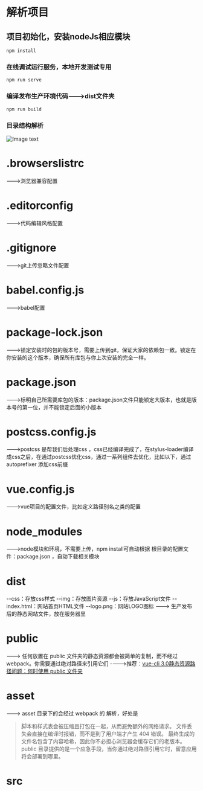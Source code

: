 # 解析项目

## 项目初始化，安装nodeJs相应模块
```
npm install
```

### 在线调试运行服务，本地开发测试专用
```
npm run serve
```

### 编译发布生产环境代码--->dist文件夹
```
npm run build
```

### 目录结构解析
![Image text](https://img-blog.csdnimg.cn/201911110928223.png?x-oss-process=image/watermark,type_ZmFuZ3poZW5naGVpdGk,shadow_10,text_aHR0cHM6Ly9ibG9nLmNzZG4ubmV0L3FhcHBsZWg=,size_16,color_FFFFFF,t_70)
# .browserslistrc
--->浏览器兼容配置

# .editorconfig
--->代码编辑风格配置

# .gitignore
--->git上传忽略文件配置

# babel.config.js
--->babel配置

# package-lock.json
--->锁定安装时的包的版本号，需要上传到git，保证大家的依赖包一致。锁定在你安装的这个版本，确保所有库包与你上次安装的完全一样。

# package.json
--->标明自己所需要库包的版本：package.json文件只能锁定大版本，也就是版本号的第一位，并不能锁定后面的小版本

# postcss.config.js
--->postcss 是帮我们后处理css ，css已经编译完成了，在stylus-loader编译成css之后，在通过postcss优化css，通过一系列组件去优化，比如以下，通过autoprefixer 添加css前缀

# vue.config.js
--->vue项目的配置文件，比如定义路径别名之类的配置

# node_modules
--->node模块和环境，不需要上传，npm install可自动根据 根目录的配置文件：package.json ，自动下载相关模块

# dist
--css：存放css样式
--img：存放图片资源
--js：存放JavaScript文件
--index.html：网站首页HTML文件
--logo.png：网站LOGO图标
---> 生产发布后的静态网站文件，放在服务器里

# public
---> 任何放置在 public 文件夹的静态资源都会被简单的复制，而不经过 webpack。你需要通过绝对路径来引用它们
---->推荐：[vue-cli 3.0静态资源路径问题：何时使用 public 文件夹](https://blog.csdn.net/qappleh/article/details/103005111?utm_medium=distribute.pc_relevant.none-task-blog-BlogCommendFromBaidu-3&depth_1-utm_source=distribute.pc_relevant.none-task-blog-BlogCommendFromBaidu-3)

# asset
---> asset 目录下的会经过 webpack 的 解析，好处是
> 脚本和样式表会被压缩且打包在一起，从而避免额外的网络请求。
> 文件丢失会直接在编译时报错，而不是到了用户端才产生 404 错误。
> 最终生成的文件名包含了内容哈希，因此你不必担心浏览器会缓存它们的老版本。
public 目录提供的是一个应急手段，当你通过绝对路径引用它时，留意应用将会部署到哪里。

# src
